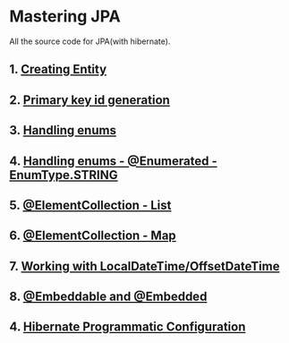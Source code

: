 # Mastering JPA

All the source code for JPA(with hibernate).

## 1. [Creating Entity](https://github.com/eMahtab/mastering-jpa/tree/main/creating-entity) 

## 2. [Primary key id generation](https://github.com/eMahtab/mastering-jpa/tree/main/id-generation) 

## 3. [Handling enums](https://github.com/eMahtab/mastering-jpa/tree/main/enum-1) 

## 4. [Handling enums - @Enumerated - EnumType.STRING](https://github.com/eMahtab/mastering-jpa/tree/main/enum-2) 



## 5. [@ElementCollection - List](https://github.com/eMahtab/mastering-jpa/tree/main/collection-mapping-1) 

## 6. [@ElementCollection - Map](https://github.com/eMahtab/mastering-jpa/tree/main/collection-mapping-2) 

## 7. [Working with LocalDateTime/OffsetDateTime](https://github.com/eMahtab/mastering-jpa/tree/main/datetime-1) 

## 8. [@Embeddable and @Embedded](https://github.com/eMahtab/mastering-jpa/tree/main/embedded) 

## 4. [Hibernate Programmatic Configuration](https://github.com/eMahtab/mastering-jpa/tree/main/hibernate-programmatic-configuration) 

